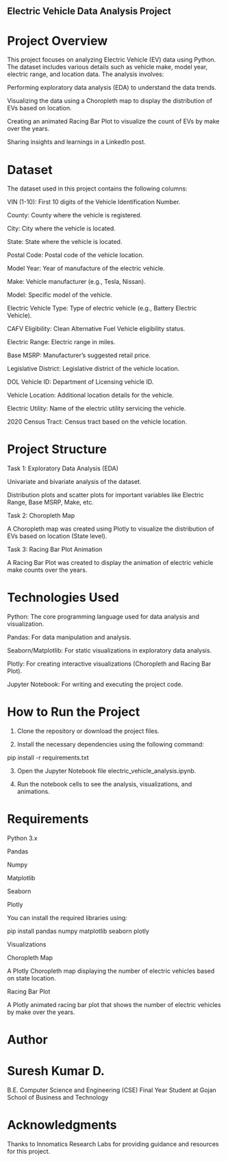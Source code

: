
## Electric Vehicle Data Analysis Project

# Project Overview

This project focuses on analyzing Electric Vehicle (EV) data using Python. The dataset includes various details such as vehicle make, model year, electric range, and location data. The analysis involves:

Performing exploratory data analysis (EDA) to understand the data trends.

Visualizing the data using a Choropleth map to display the distribution of EVs based on location.

Creating an animated Racing Bar Plot to visualize the count of EVs by make over the years.

Sharing insights and learnings in a LinkedIn post.


# Dataset

The dataset used in this project contains the following columns:

VIN (1-10): First 10 digits of the Vehicle Identification Number.

County: County where the vehicle is registered.

City: City where the vehicle is located.

State: State where the vehicle is located.

Postal Code: Postal code of the vehicle location.

Model Year: Year of manufacture of the electric vehicle.

Make: Vehicle manufacturer (e.g., Tesla, Nissan).

Model: Specific model of the vehicle.

Electric Vehicle Type: Type of electric vehicle (e.g., Battery Electric Vehicle).

CAFV Eligibility: Clean Alternative Fuel Vehicle eligibility status.

Electric Range: Electric range in miles.

Base MSRP: Manufacturer’s suggested retail price.

Legislative District: Legislative district of the vehicle location.

DOL Vehicle ID: Department of Licensing vehicle ID.

Vehicle Location: Additional location details for the vehicle.

Electric Utility: Name of the electric utility servicing the vehicle.

2020 Census Tract: Census tract based on the vehicle location.


# Project Structure

Task 1: Exploratory Data Analysis (EDA)

Univariate and bivariate analysis of the dataset.

Distribution plots and scatter plots for important variables like Electric Range, Base MSRP, Make, etc.


Task 2: Choropleth Map

A Choropleth map was created using Plotly to visualize the distribution of EVs based on location (State level).


Task 3: Racing Bar Plot Animation

A Racing Bar Plot was created to display the animation of electric vehicle make counts over the years.


# Technologies Used

Python: The core programming language used for data analysis and visualization.

Pandas: For data manipulation and analysis.

Seaborn/Matplotlib: For static visualizations in exploratory data analysis.

Plotly: For creating interactive visualizations (Choropleth and Racing Bar Plot).

Jupyter Notebook: For writing and executing the project code.


# How to Run the Project

1. Clone the repository or download the project files.


2. Install the necessary dependencies using the following command:

pip install -r requirements.txt


3. Open the Jupyter Notebook file electric_vehicle_analysis.ipynb.


4. Run the notebook cells to see the analysis, visualizations, and animations.



# Requirements

Python 3.x

Pandas

Numpy

Matplotlib

Seaborn

Plotly


You can install the required libraries using:

pip install pandas numpy matplotlib seaborn plotly

Visualizations

Choropleth Map

A Plotly Choropleth map displaying the number of electric vehicles based on state location.

Racing Bar Plot

A Plotly animated racing bar plot that shows the number of electric vehicles by make over the years.

# Author
# Suresh Kumar D.
B.E. Computer Science and Engineering (CSE)
Final Year Student at Gojan School of Business and Technology


# Acknowledgments

Thanks to Innomatics Research Labs for providing guidance and resources for this project.
